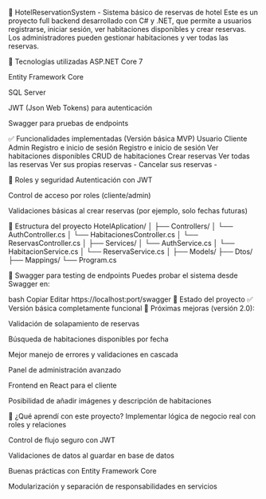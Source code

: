 🏨 HotelReservationSystem - Sistema básico de reservas de hotel
Este es un proyecto full backend desarrollado con C# y .NET, que permite a usuarios registrarse, iniciar sesión, ver habitaciones disponibles y crear reservas. Los administradores pueden gestionar habitaciones y ver todas las reservas.

🚀 Tecnologías utilizadas
ASP.NET Core 7

Entity Framework Core

SQL Server

JWT (Json Web Tokens) para autenticación

Swagger para pruebas de endpoints

✅ Funcionalidades implementadas (Versión básica MVP)
Usuario Cliente	Admin
Registro e inicio de sesión	Registro e inicio de sesión
Ver habitaciones disponibles	CRUD de habitaciones
Crear reservas	Ver todas las reservas
Ver sus propias reservas	-
Cancelar sus reservas	-

🔐 Roles y seguridad
Autenticación con JWT

Control de acceso por roles (cliente/admin)

Validaciones básicas al crear reservas (por ejemplo, solo fechas futuras)

📁 Estructura del proyecto
HotelAplication/
│
├── Controllers/
│   └── AuthController.cs
│   └── HabitacionesController.cs
│   └── ReservasController.cs
│
├── Services/
│   └── AuthService.cs
│   └── HabitacionService.cs
│   └── ReservaService.cs
│
├── Models/
├── Dtos/
├── Mappings/
└── Program.cs

🧪 Swagger para testing de endpoints
Puedes probar el sistema desde Swagger en:

bash
Copiar
Editar
https://localhost:port/swagger
📌 Estado del proyecto
✅ Versión básica completamente funcional
🔄 Próximas mejoras (versión 2.0):

Validación de solapamiento de reservas

Búsqueda de habitaciones disponibles por fecha

Mejor manejo de errores y validaciones en cascada

Panel de administración avanzado

Frontend en React para el cliente

Posibilidad de añadir imágenes y descripción de habitaciones

🧠 ¿Qué aprendí con este proyecto?
Implementar lógica de negocio real con roles y relaciones

Control de flujo seguro con JWT

Validaciones de datos al guardar en base de datos

Buenas prácticas con Entity Framework Core

Modularización y separación de responsabilidades en servicios
